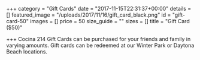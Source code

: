 +++
category = "Gift Cards"
date = "2017-11-15T22:31:37+00:00"
details = []
featured_image = "/uploads/2017/11/16/gift_card_black.png"
id = "gift-card-50"
images = []
price = 50
size_guide = ""
sizes = []
title = "Gift Card ($50)"

+++
Cocina 214 Gift Cards can be purchased for your friends and family in varying amounts. Gift cards can be redeemed at our Winter Park or Daytona Beach locations.